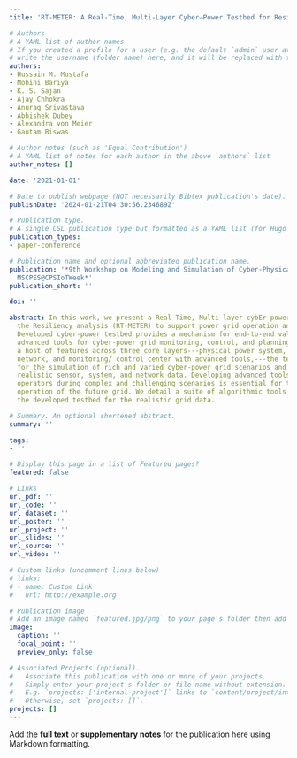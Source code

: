 ```yaml
---
title: 'RT-METER: A Real-Time, Multi-Layer Cyber–Power Testbed for Resiliency Analysis'

# Authors
# A YAML list of author names
# If you created a profile for a user (e.g. the default `admin` user at `content/authors/admin/`), 
# write the username (folder name) here, and it will be replaced with their full name and linked to their profile.
authors:
- Hussain M. Mustafa
- Mohini Bariya
- K. S. Sajan
- Ajay Chhokra
- Anurag Srivastava
- Abhishek Dubey
- Alexandra von Meier
- Gautam Biswas

# Author notes (such as 'Equal Contribution')
# A YAML list of notes for each author in the above `authors` list
author_notes: []

date: '2021-01-01'

# Date to publish webpage (NOT necessarily Bibtex publication's date).
publishDate: '2024-01-21T04:30:56.234689Z'

# Publication type.
# A single CSL publication type but formatted as a YAML list (for Hugo requirements).
publication_types:
- paper-conference

# Publication name and optional abbreviated publication name.
publication: '*9th Workshop on Modeling and Simulation of Cyber-Physical Energy Systems,
  MSCPES@CPSIoTWeek*'
publication_short: ''

doi: ''

abstract: In this work, we present a Real-Time, Multi-layer cybEr–power TestbEd for
  the Resiliency analysis (RT-METER) to support power grid operation and planning.
  Developed cyber-power testbed provides a mechanism for end-to-end validation of
  advanced tools for cyber-power grid monitoring, control, and planning. By integrating
  a host of features across three core layers---physical power system, communication
  network, and monitoring/ control center with advanced tools,---the testbed allows
  for the simulation of rich and varied cyber-power grid scenarios and the generating
  realistic sensor, system, and network data. Developing advanced tools to assist
  operators during complex and challenging scenarios is essential for the successful
  operation of the future grid. We detail a suite of algorithmic tools validated using
  the developed testbed for the realistic grid data.

# Summary. An optional shortened abstract.
summary: ''

tags:
- ''

# Display this page in a list of Featured pages?
featured: false

# Links
url_pdf: ''
url_code: ''
url_dataset: ''
url_poster: ''
url_project: ''
url_slides: ''
url_source: ''
url_video: ''

# Custom links (uncomment lines below)
# links:
# - name: Custom Link
#   url: http://example.org

# Publication image
# Add an image named `featured.jpg/png` to your page's folder then add a caption below.
image:
  caption: ''
  focal_point: ''
  preview_only: false

# Associated Projects (optional).
#   Associate this publication with one or more of your projects.
#   Simply enter your project's folder or file name without extension.
#   E.g. `projects: ['internal-project']` links to `content/project/internal-project/index.md`.
#   Otherwise, set `projects: []`.
projects: []
---
```


Add the **full text** or **supplementary notes** for the publication here using Markdown formatting.

